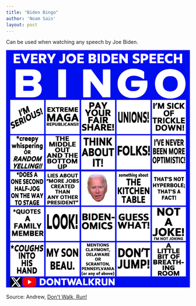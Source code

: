 ```yaml
---
title: "Biden Bingo"
author: 'Noam Sain'
layout: post
---
```


Can be used when watching any speech by Joe Biden.

![Biden Bingo card](/assets/2023/2023-08-07-biden-bingo.png "Biden Bingo card")

Source: Andrew, [Don't Walk, Run!](https://www.youtube.com/channel/UCwpDBy43upJR7LZLrgnKkPA)
